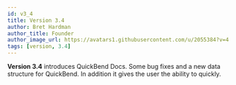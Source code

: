 ```yaml
---
id: v3_4
title: Version 3.4
author: Bret Hardman
author_title: Founder
author_image_url: https://avatars1.githubusercontent.com/u/2055384?v=4
tags: [version, 3.4]
---
```


**Version 3.4** introduces QuickBend Docs. Some bug fixes and a new data structure for QuickBend. In addition it gives the user the ability to quickly.
